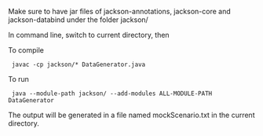 Make sure to have jar files of jackson-annotations, jackson-core and jackson-databind under the folder jackson/


In command line, switch to current directory, then

To compile

	 javac -cp jackson/* DataGenerator.java


To run

	 java --module-path jackson/ --add-modules ALL-MODULE-PATH DataGenerator



The output will be generated in a file named mockScenario.txt in the current directory.